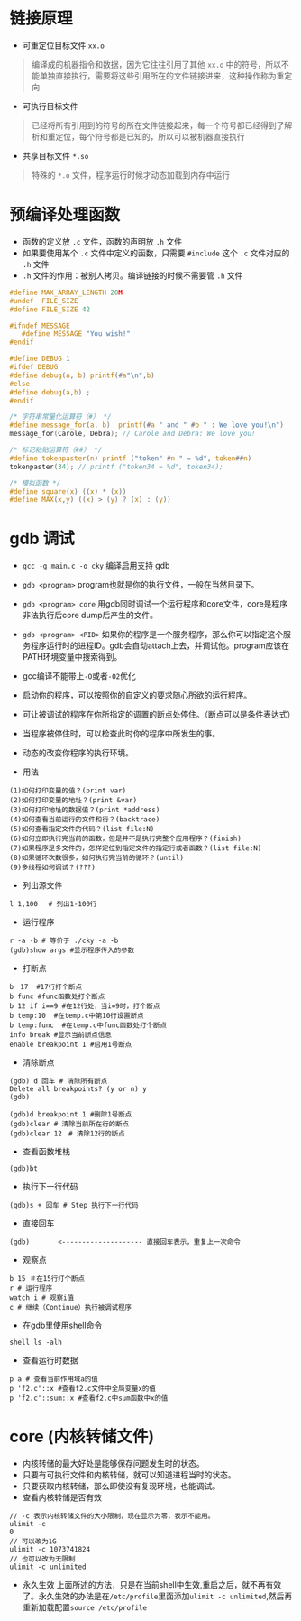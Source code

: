 # 链接原理
- 可重定位目标文件 `xx.o`
> 编译成的机器指令和数据，因为它往往引用了其他 `xx.o` 中的符号，所以不能单独直接执行，需要将这些引用所在的文件链接进来，这种操作称为重定向
- 可执行目标文件
> 已经将所有引用到的符号的所在文件链接起来，每一个符号都已经得到了解析和重定位，每个符号都是已知的，所以可以被机器直接执行
- 共享目标文件 `*.so`
> 特殊的 `*.o` 文件，程序运行时候才动态加载到内存中运行

# 预编译处理函数
- 函数的定义放 `.c` 文件，函数的声明放 `.h` 文件
- 如果要使用某个 `.c` 文件中定义的函数，只需要 `#include` 这个 `.c` 文件对应的 `.h` 文件
- `.h` 文件的作用：被别人拷贝。编译链接的时候不需要管 `.h` 文件

```c
#define MAX_ARRAY_LENGTH 20M
#undef  FILE_SIZE
#define FILE_SIZE 42

#ifndef MESSAGE
   #define MESSAGE "You wish!"
#endif

#define DEBUG 1
#ifdef DEBUG
#define debug(a, b) printf(#a"\n",b)
#else
#define debug(a,b) ;
#endif

/* 字符串常量化运算符（#） */
#define message_for(a, b)  printf(#a " and " #b " : We love you!\n")
message_for(Carole, Debra); // Carole and Debra: We love you!

/* 标记粘贴运算符（##） */
#define tokenpaster(n) printf ("token" #n " = %d", token##n)
tokenpaster(34); // printf ("token34 = %d", token34);

/* 模拟函数 */
#define square(x) ((x) * (x))
#define MAX(x,y) ((x) > (y) ? (x) : (y))
```

# gdb 调试
- `gcc -g main.c -o cky` 编译启用支持 gdb
- `gdb <program>` program也就是你的执行文件，一般在当然目录下。
- `gdb <program> core` 用gdb同时调试一个运行程序和core文件，core是程序非法执行后core dump后产生的文件。
- `gdb <program> <PID>` 如果你的程序是一个服务程序，那么你可以指定这个服务程序运行时的进程ID。gdb会自动attach上去，并调试他。program应该在PATH环境变量中搜索得到。
- gcc编译不能带上`-O`或者`-O2`优化
- 启动你的程序，可以按照你的自定义的要求随心所欲的运行程序。
- 可让被调试的程序在你所指定的调置的断点处停住。（断点可以是条件表达式）
- 当程序被停住时，可以检查此时你的程序中所发生的事。
- 动态的改变你程序的执行环境。

- 用法
```shell
(1)如何打印变量的值？(print var)
(2)如何打印变量的地址？(print &var)
(3)如何打印地址的数据值？(print *address)
(4)如何查看当前运行的文件和行？(backtrace)
(5)如何查看指定文件的代码？(list file:N)
(6)如何立即执行完当前的函数，但是并不是执行完整个应用程序？(finish)
(7)如果程序是多文件的，怎样定位到指定文件的指定行或者函数？(list file:N)
(8)如果循环次数很多，如何执行完当前的循环？(until)
(9)多线程如何调试？(???)
```

- 列出源文件
```shell
l 1,100 　# 列出1-100行
```
- 运行程序
```shell
r -a -b # 等价于 ./cky -a -b
(gdb)show args #显示程序传入的参数
```
- 打断点
```shell
b　17  #17行打个断点
b func #func函数处打个断点
b 12 if i==9 #在12行处，当i=9时，打个断点
b temp:10  #在temp.c中第10行设置断点
b temp:func  #在temp.c中func函数处打个断点
info break #显示当前断点信息
enable breakpoint 1 #启用1号断点
```

- 清除断点

```shell
(gdb) d 回车 # 清除所有断点
Delete all breakpoints? (y or n) y
(gdb)

(gdb)d breakpoint 1 #删除1号断点
(gdb)clear # 清除当前所在行的断点
(gdb)clear 12　# 清除12行的断点
```


- 查看函数堆栈
```
(gdb)bt
```

- 执行下一行代码
```
(gdb)s + 回车 # Step 执行下一行代码
```

- 直接回车
```
(gdb)       <-------------------- 直接回车表示，重复上一次命令
```

- 观察点
```shell
b 15 ＃在15行打个断点
r # 运行程序
watch i # 观察i值
c # 继续（Continue）执行被调试程序
```

- 在gdb里使用shell命令
```
shell ls -alh
```

- 查看运行时数据
```
p a # 查看当前作用域a的值
p 'f2.c'::x #查看f2.c文件中全局变量x的值
p 'f2.c'::sum::x #查看f2.c中sum函数中x的值
```

core (内核转储文件)
==================================================
- 内核转储的最大好处是能够保存问题发生时的状态。
- 只要有可执行文件和内核转储，就可以知道进程当时的状态。
- 只要获取内核转储，那么即使没有复现环境，也能调试。
- 查看内核转储是否有效

```shell
// -c 表示内核转储文件的大小限制，现在显示为零，表示不能用。
ulimit -c
0
// 可以改为1G
ulimit -c 1073741824
// 也可以改为无限制
ulimit -c unlimited
```

- 永久生效
上面所述的方法，只是在当前shell中生效,重启之后，就不再有效了。永久生效的办法是在`/etc/profile`里面添加`ulimit -c unlimited`,然后再重新加载配置`source /etc/profile`
